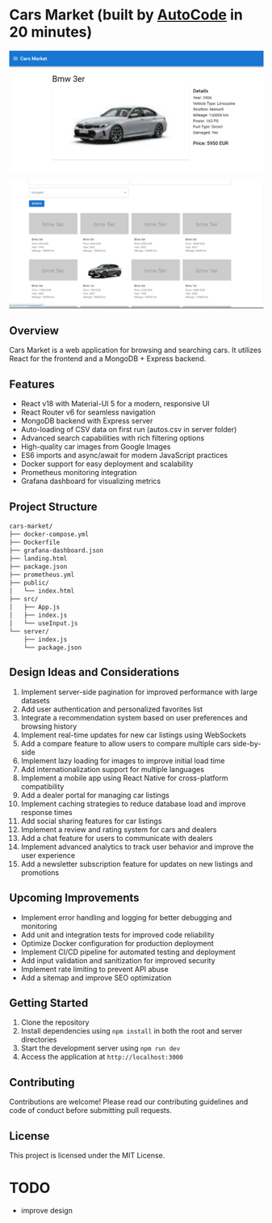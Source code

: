 # Cars Market (built by [AutoCode](https://autocode.work) in 20 minutes)

![alt text](image-1.png)

![alt text](image.png)

## Overview

Cars Market is a web application for browsing and searching cars. It utilizes React for the frontend and a MongoDB + Express backend.

## Features

-   React v18 with Material-UI 5 for a modern, responsive UI
-   React Router v6 for seamless navigation
-   MongoDB backend with Express server
-   Auto-loading of CSV data on first run (autos.csv in server folder)
-   Advanced search capabilities with rich filtering options
-   High-quality car images from Google Images
-   ES6 imports and async/await for modern JavaScript practices
-   Docker support for easy deployment and scalability
-   Prometheus monitoring integration
-   Grafana dashboard for visualizing metrics

## Project Structure

```
cars-market/
├── docker-compose.yml
├── Dockerfile
├── grafana-dashboard.json
├── landing.html
├── package.json
├── prometheus.yml
├── public/
│   └── index.html
├── src/
│   ├── App.js
│   ├── index.js
│   └── useInput.js
└── server/
    ├── index.js
    └── package.json
```

## Design Ideas and Considerations

1. Implement server-side pagination for improved performance with large datasets
2. Add user authentication and personalized favorites list
3. Integrate a recommendation system based on user preferences and browsing history
4. Implement real-time updates for new car listings using WebSockets
5. Add a compare feature to allow users to compare multiple cars side-by-side
6. Implement lazy loading for images to improve initial load time
7. Add internationalization support for multiple languages
8. Implement a mobile app using React Native for cross-platform compatibility
9. Add a dealer portal for managing car listings
10. Implement caching strategies to reduce database load and improve response times
11. Add social sharing features for car listings
12. Implement a review and rating system for cars and dealers
13. Add a chat feature for users to communicate with dealers
14. Implement advanced analytics to track user behavior and improve the user experience
15. Add a newsletter subscription feature for updates on new listings and promotions

## Upcoming Improvements

-   Implement error handling and logging for better debugging and monitoring
-   Add unit and integration tests for improved code reliability
-   Optimize Docker configuration for production deployment
-   Implement CI/CD pipeline for automated testing and deployment
-   Add input validation and sanitization for improved security
-   Implement rate limiting to prevent API abuse
-   Add a sitemap and improve SEO optimization

## Getting Started

1. Clone the repository
2. Install dependencies using `npm install` in both the root and server directories
3. Start the development server using `npm run dev`
4. Access the application at `http://localhost:3000`

## Contributing

Contributions are welcome! Please read our contributing guidelines and code of conduct before submitting pull requests.

## License

This project is licensed under the MIT License.

# TODO

-   improve design
